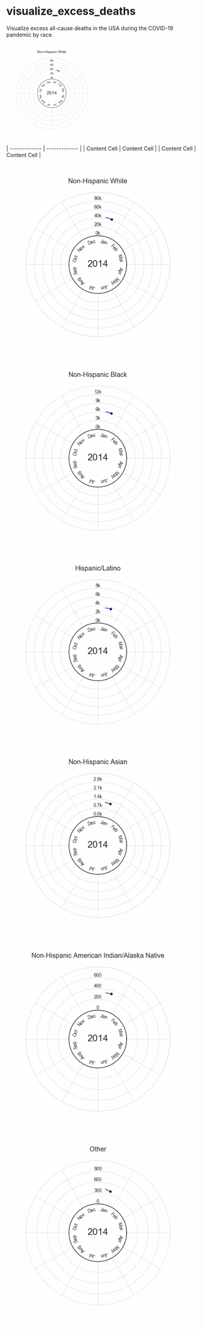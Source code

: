 # visualize_excess_deaths
Visualize excess all-cause deaths in the USA during the COVID-19 pandemic by race.

<img src="non_hispanic_white_c.gif" width="250" height="250"/>

| ------------- | ------------- |
| Content Cell  | Content Cell  |
| Content Cell  | Content Cell  |

![non_hispanic_white](non_hispanic_white_c.gif)
![non_hispanic_black](non_hispanic_black_c.gif)
![hispanic_latino](hispanic_latino_c.gif)
![non_hispanic_asian](non_hispanic_asian_c.gif)
![aina](non_hispanic_american_indian_alaska_native_c.gif)
![other](other_c.gif)
